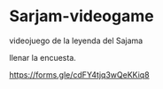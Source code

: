 # Sarjam-videogame
videojuego de la leyenda del Sajama

llenar la encuesta. 

https://forms.gle/cdFY4tjq3wQeKKiq8
